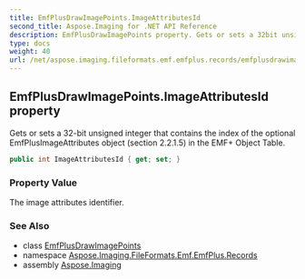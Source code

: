 ```yaml
---
title: EmfPlusDrawImagePoints.ImageAttributesId
second_title: Aspose.Imaging for .NET API Reference
description: EmfPlusDrawImagePoints property. Gets or sets a 32bit unsigned integer that contains the index of the optional EmfPlusImageAttributes object section 2.2.1.5 in the EMF Object Table
type: docs
weight: 40
url: /net/aspose.imaging.fileformats.emf.emfplus.records/emfplusdrawimagepoints/imageattributesid/
---
```

## EmfPlusDrawImagePoints.ImageAttributesId property

Gets or sets a 32-bit unsigned integer that contains the index of the optional EmfPlusImageAttributes object (section 2.2.1.5) in the EMF+ Object Table.

```csharp
public int ImageAttributesId { get; set; }
```

### Property Value

The image attributes identifier.

### See Also

* class [EmfPlusDrawImagePoints](../)
* namespace [Aspose.Imaging.FileFormats.Emf.EmfPlus.Records](../../emfplusdrawimagepoints/)
* assembly [Aspose.Imaging](../../../)


